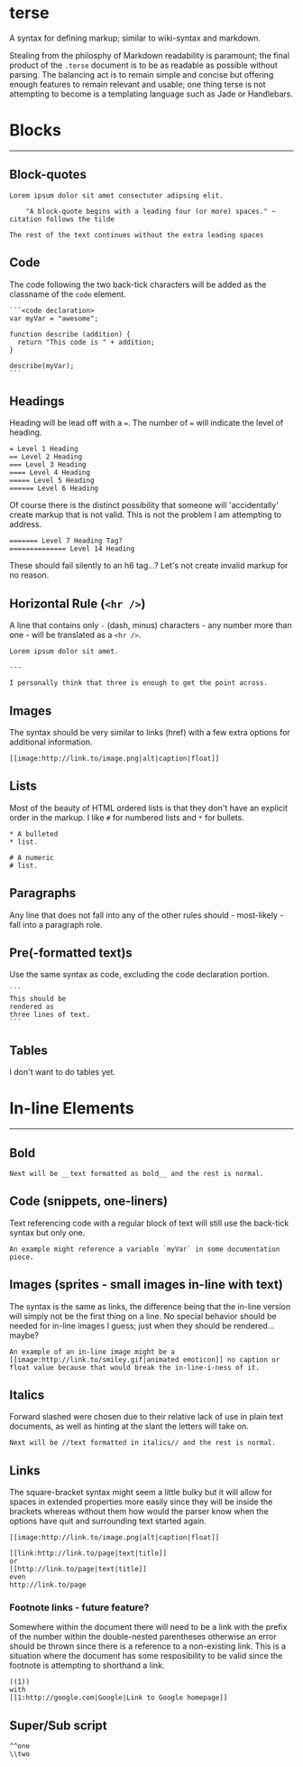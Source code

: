 terse
=====


A syntax for defining markup; similar to wiki-syntax and markdown.

Stealing from the philosphy of Markdown readability is paramount; the final product of the `.terse` document is to be as readable as possible without parsing. The balancing act is to remain simple and concise but offering enough features to remain relevant and usable; one thing terse is not attempting to become is a templating language such as Jade or Handlebars.


# Blocks
---------


## Block-quotes

    Lorem ipsum dolor sit amet consectuter adipsing elit.

        "A block-quote begins with a leading four (or more) spaces." ~ citation follows the tilde

    The rest of the text continues without the extra leading spaces


## Code

The code following the two back-tick characters will be added as the classname of the `code` element.

    ```<code declaration>
    var myVar = "awesome";

    function describe (addition) {
      return "This code is " + addition;
    }

    describe(myVar);
    ```


## Headings

Heading will be lead off with a `=`. The number of `=` will indicate the level of heading.

    = Level 1 Heading
    == Level 2 Heading
    === Level 3 Heading
    ==== Level 4 Heading
    ===== Level 5 Heading
    ====== Level 6 Heading

Of course there is the distinct possibility that someone will 'accidentally' create markup that is not valid. This is not the problem I am attempting to address.

    ======= Level 7 Heading Tag?
    ============== Level 14 Heading

These should fail silently to an h6 tag...? Let's not create invalid markup for no reason.


## Horizontal Rule (`<hr />`)

A line that contains only `-` (dash, minus) characters - any number more than one - will be translated as a `<hr />`.

    Lorem ipsum dolor sit amet.

    ---

    I personally think that three is enough to get the point across.


## Images

The syntax should be very similar to links (href) with a few extra options for additional information.

    [[image:http://link.to/image.png|alt|caption|float]]


## Lists

Most of the beauty of HTML ordered lists is that they don't have an explicit order in the markup. I like `#` for numbered lists and `*` for bullets.

    * A bulleted
    * list.

    # A numeric
    # list.

## Paragraphs

Any line that does not fall into any of the other rules should - most-likely - fall into a paragraph role.


## Pre(-formatted text)s

Use the same syntax as code, excluding the code declaration portion.

    ```
    This should be
    rendered as
    three lines of text.
    ```


## Tables

I don't want to do tables yet.


# In-line Elements
-------------------


## Bold

    Next will be __text formatted as bold__ and the rest is normal.


## Code (snippets, one-liners)

Text referencing code with a regular block of text will still use the back-tick syntax but only one.

    An example might reference a variable `myVar` in some documentation piece.


## Images (sprites - small images in-line with text)

The syntax is the same as links, the difference being that the in-line version will simply not be the first thing on a line. No special behavior should be needed for in-line images I guess; just when they should be rendered... maybe?

    An example of an in-line image might be a [[image:http://link.to/smiley.gif|animated emoticon]] no caption or float value because that would break the in-line-i-ness of it.


## Italics

Forward slashed were chosen due to their relative lack of use in plain text documents, as well as hinting at the slant the letters will take on.

    Next will be //text formatted in italics// and the rest is normal.


## Links

The square-bracket syntax might seem a little bulky but it will allow for spaces in extended properties more easily since they will be inside the brackets whereas without them how would the parser know when the options have quit and surrounding text started again.

    [[image:http://link.to/image.png|alt|caption|float]]

    [[link:http://link.to/page|text|title]]
    or
    [[http://link.to/page|text|title]]
    even
    http://link.to/page


### Footnote links - future feature?

Somewhere within the document there will need to be a link with the prefix of the number within the double-nested parentheses otherwise an error should be thrown since there is a reference to a non-existing link. This is a situation where the document has some resposibility to be valid since the footnote is attempting to shorthand a link.

    ((1))
    with 
    [[1:http://google.com|Google|Link to Google homepage]]


## Super/Sub script

    ^^one
    \\two
